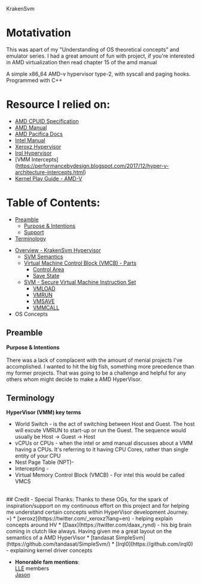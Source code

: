 KrakenSvm

# Motativation
This was apart of my "Understanding of OS theoretical concepts" and emulator series. I had a great amount of fun with project, if you're interested in AMD virtualization then read chapter 15 of the amd manual 

A simple x86_64 AMD-v hypervisor type-2, with syscall and paging hooks. Programmed with C++
# Resource I relied on:
   * [AMD CPUID Specification](http://developer.amd.com/wordpress/media/2012/10/254811.pdf)
   * [AMD Manual](https://www.amd.com/system/files/TechDocs/24593.pdf) 
   * [AMD Pacifica Docs](https://courses.cs.vt.edu/~cs5204/fall07-kafura/Papers/Virtualization/AMD-Pacifica-slides.pdf)
   * [Intel Manual](https://software.intel.com/content/www/us/en/develop/articles/intel-sdm.html)
   * [Xeroxz Hypervisor](https://githacks.org/_xeroxz/bluepill)
   * [Irql Hypervisor](https://github.com/irql0/limevisor)
   * [VMM Intercepts] (https://performancebydesign.blogspot.com/2017/12/hyper-v-architecture-intercepts.html)
   * [Kernel Play Guide - AMD-V](https://nskernel.gitbook.io/kernel-play-guide/kvm/amd-v-and-sev)

# Table of Contents:
* [Preamble](#preamble)
   * [Purpose & Intentions](#purpose) 
   * [Support](#support)
   <!-- for #purpose talk about why you did this
		the lack of resource they had for this.-->
* [Terminology](#terminology)
<!-- Add a introduction later on, once you start writing a blog-->

* [Overview - KrakenSvm Hypervisor](#overview)
   * [SVM Semantics](#hv_semantics)
   * [Virtual Machine Control Block (VMCB) - Parts](#vmcb_parts)
	  * [Control Area](#control_area)
	  * [Save State](#save_state)
   * [SVM - Secure Virtual Machine Instruction Set](#intru_set)
	  * [VMLOAD](#vmload)
	  * [VMRUN](#vmrun)
	  * [VMSAVE](#vmload)
	  * [VMMCALL](#vmcall)
* OS Concepts

<!-- 
	put kernel driver concepts
	i.e. Dispatch and passive levels, IRQ levels,
	IOCTL
	
	explain what a guess mode is, explain what the 
	host is, explain how this HV is different from 
	mainstream HVs (VMWARE, VBOX), explain world switching,
	explain how injection works, explain the VM instructions
	better. Explain something that you may not have considered
-->

## Preamble
<a name="purpose"> **Purpose & Intentions** </a> <br>  
There was a lack of complacent with the amount of menial projects
I've accomplished. I wanted to hit the big fish, something more precedence than my former projects. That was going to be a challenge 
and helpful for any others whom might decide to make a AMD HyperVisor.

## Terminology
<a name="terminology"> **HyperVisor (VMM) key terms** </a> <br>
   * World Switch - is the act of switching between Host and Guest. The host will excute VMRUN to start-up or run the Guest. The sequence would usually be Host -> Guest -> Host 
   * vCPUs or CPUs - when the intel or amd manual discusses about a VMM having a CPUs. It's referring to it having CPU Cores, rather than single entity of your CPU
   * Nest Page Table (NPT)-
   * Intercepting - 
   * Virtual Memory Control Block (VMCB) - For intel this would be called VMCS

<br>
## Credit - Special Thanks:
  Thanks to these OGs, for the spark of inspiration/support on my continuous effort on this project and for helping me understand certain concepts within HyperVisor development Journey. =)
  * [xeroxz](https://twitter.com/_xeroxz?lang=en) - helping explain concepts around HV
  * [Daax](https://twitter.com/daax_rynd) - his big brain coming in clutch like always. Having given me a great layout on the semantics of a AMD HyperVisor
  * [tandasat SimpleSvm](https://github.com/tandasat/SimpleSvm/)
  * [Irql0](https://github.com/irql0) - explaining kernel driver concepts
<br>

   *  **Honorable fam mentions**: <br>
   [LLE](https://discord.gg/MvtdVcUsJs) members <br>
   [Jason](https://github.com/johnsonjason)
   <br>
